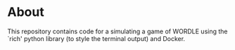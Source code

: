# About
This repository contains code for a simulating a game of WORDLE using the `rich' python library (to style the terminal output) and Docker.